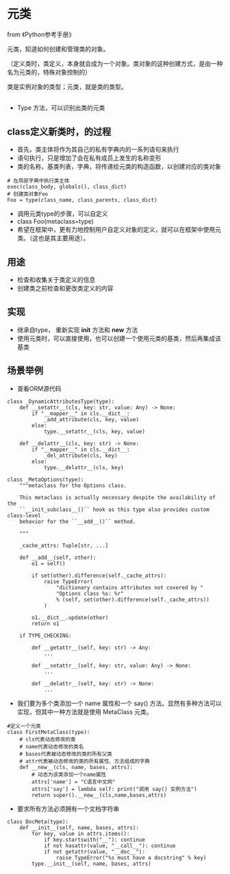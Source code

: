 # 元类

from 《Python参考手册》

元类，知道如何创建和管理类的对象。

（定义类时，类定义，本身就会成为一个对象。类对象的这种创建方式，是由一种名为元类的，特殊对象控制的）

类是实例对象的类型；元类，就是类的类型。

## 

- Type 方法，可以识别出类的元类

## class定义新类时，的过程

- 首先，类主体将作为其自己的私有字典内的一系列语句来执行
- 语句执行，只是增加了会在私有成员上发生的名称变形
- 类的名称，基类列表，字典，将传递给元类的构造函数，以创建对应的类对象

```
# 在局部字典中执行类主体
exec(class_body, globals(), class_dict)
# 创建类对象Foo
Foo = type(class_name, class_parents, class_dict)
```
- 调用元类type的步骤，可以自定义
- class Foo(metaclass=type)
- 希望在框架中，更有力地控制用户自定义对象的定义，就可以在框架中使用元类。（这也是其主要用途）。

## 用途

- 检查和收集关于类定义的信息
- 创建类之前检查和更改类定义的内容

## 实现

- 继承自type， 重新实现 __init__ 方法和 __new__ 方法
- 使用元类时，可以直接使用，也可以创建一个使用元类的基类，然后再集成该基类

## 场景举例

- 查看ORM源代码

```
class _DynamicAttributesType(type):
    def __setattr__(cls, key: str, value: Any) -> None:
        if "__mapper__" in cls.__dict__:
            _add_attribute(cls, key, value)
        else:
            type.__setattr__(cls, key, value)

    def __delattr__(cls, key: str) -> None:
        if "__mapper__" in cls.__dict__:
            _del_attribute(cls, key)
        else:
            type.__delattr__(cls, key)
```

```
class _MetaOptions(type):
    """metaclass for the Options class.

    This metaclass is actually necessary despite the availability of the
    ``__init_subclass__()`` hook as this type also provides custom class-level
    behavior for the ``__add__()`` method.

    """

    _cache_attrs: Tuple[str, ...]

    def __add__(self, other):
        o1 = self()

        if set(other).difference(self._cache_attrs):
            raise TypeError(
                "dictionary contains attributes not covered by "
                "Options class %s: %r"
                % (self, set(other).difference(self._cache_attrs))
            )

        o1.__dict__.update(other)
        return o1

    if TYPE_CHECKING:

        def __getattr__(self, key: str) -> Any:
            ...

        def __setattr__(self, key: str, value: Any) -> None:
            ...

        def __delattr__(self, key: str) -> None:
            ...
```


- 我们要为多个类添加一个 name 属性和一个 say() 方法。显然有多种方法可以实现，但其中一种方法就是使用 MetaClass 元类。

```
#定义一个元类
class FirstMetaClass(type):
    # cls代表动态修改的类
    # name代表动态修改的类名
    # bases代表被动态修改的类的所有父类
    # attr代表被动态修改的类的所有属性、方法组成的字典
    def __new__(cls, name, bases, attrs):
        # 动态为该类添加一个name属性
        attrs['name'] = "C语言中文网"
        attrs['say'] = lambda self: print("调用 say() 实例方法")
        return super().__new__(cls,name,bases,attrs)
```

- 要求所有方法必须拥有一个文档字符串

```
class DocMeta(type):
    def __init__(self, name, bases, attrs):
        for key, value in attrs.items():
            if key.startswith("__"): continue
            if not hasattr(value, "__call__"): continue
            if not getattr(value, "__doc__"):
                raise TypeError("%s must have a docstring" % key)
        type.__init__(self, name, bases, attrs) 
```